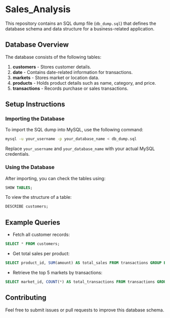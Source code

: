 # Sales_Analysis

This repository contains an SQL dump file (`db_dump.sql`) that defines the database schema and data structure for a business-related application.

## Database Overview
The database consists of the following tables:

1. **customers** - Stores customer details.
2. **date** - Contains date-related information for transactions.
3. **markets** - Stores market or location data.
4. **products** - Holds product details such as name, category, and price.
5. **transactions** - Records purchase or sales transactions.

## Setup Instructions
### Importing the Database
To import the SQL dump into MySQL, use the following command:
```bash
mysql -u your_username -p your_database_name < db_dump.sql
```
Replace `your_username` and `your_database_name` with your actual MySQL credentials.

### Using the Database
After importing, you can check the tables using:
```sql
SHOW TABLES;
```
To view the structure of a table:
```sql
DESCRIBE customers;
```

## Example Queries
- Fetch all customer records:
```sql
SELECT * FROM customers;
```
- Get total sales per product:
```sql
SELECT product_id, SUM(amount) AS total_sales FROM transactions GROUP BY product_id;
```
- Retrieve the top 5 markets by transactions:
```sql
SELECT market_id, COUNT(*) AS total_transactions FROM transactions GROUP BY market_id ORDER BY total_transactions DESC LIMIT 5;
```

## Contributing
Feel free to submit issues or pull requests to improve this database schema.
